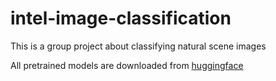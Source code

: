 # intel-image-classification
This is a group project about classifying natural scene images

All pretrained models are downloaded from [huggingface](https://github.com/huggingface/pytorch-image-models)
